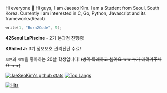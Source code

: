 Hi everyone 👋
Hi guys, I am Jaeseo Kim. I am a Student from Seoul, South Korea. Currently I am interested in C, Go, Python, Javascript and its frameworks(React)

```c
write(1, "Born2Code", 9);
```

**42Seoul LaPiscine** - 2기 본과정 진행중!

**KShiled Jr** 3기 정보보호 관리진단 수료!

`보안`과 `개발`을 좋아하는 20살 학생입니다! ~~(병역 특례하고 싶어요 ㅠㅠ 누가 데려가주세요 ㅠㅠ)~~

[![JaeSeoKim's github stats](https://github-readme-stats.vercel.app/api?username=JaeSeoKim)](https://github.com/anuraghazra/github-readme-stats) [![Top Langs](https://github-readme-stats.vercel.app/api/top-langs/?username=JaeSeoKim&layout=compact)](https://github.com/anuraghazra/github-readme-stats)

[![Hits](https://hits.seeyoufarm.com/api/count/incr/badge.svg?url=https%3A%2F%2Fgithub.com%2FJaeSeoKim)](https://hits.seeyoufarm.com) 
